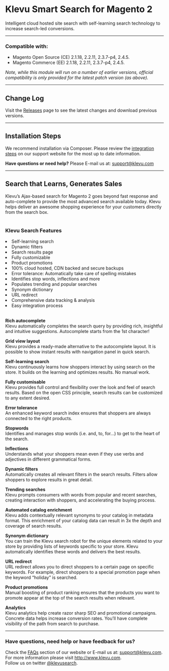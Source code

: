 # Klevu Smart Search for Magento 2

Intelligent cloud hosted site search with self-learning search technology to increase search-led conversions.<br />

<hr />
<h3>Compatible with:</h3>
<ul>
<li>Magento Open Source (CE) 2.1.18, 2.2.11, 2.3.7-p4, 2.4.5.</li>
<li>Magento Commerce (EE) 2.1.18, 2.2.11, 2.3.7-p4, 2.4.5.</li>
</ul>
<em>Note, while this module will run on a number of earlier versions, official compatibility is only provided for the latest patch version (as above).</em>

<hr />
<h2>Change Log</h2>
<p>Visit the <a href="https://github.com/klevu/klevu-smart-search-M2/releases" target="_blank">Releases</a> page to see the latest changes and download previous versions.</p>

<hr />
<h2>Installation Steps</h2> 
<p>We recommend installation via Composer. Please review the <a href="https://help.klevu.com/support/solutions/articles/5000871252-integration-steps-for-magento-2" target="_blank">integration steps</a> 
on our support website for the most up to date information.</p>

<b>Have questions or need help?</b> Please E-mail us at: <a href="mailto:support@klevu.com">support@klevu.com</a><br />
<hr />
<h2>Search that Learns, Generates Sales</h2>
Klevu’s Ajax-based search for Magento 2 goes beyond fast response and auto-complete to provide the most advanced search available today. 
Klevu helps deliver an awesome shopping experience for your customers directly from the search box. <br /><br />
<img src="https://www.klevu.com/img/img-slider/magento/magento-2-search.jpg" alt="" />

<h3>Klevu Search Features</h3>

<li>Self-learning search</li>
<li>Dynamic filters</li>
<li>Search results page</li>
<li>Fully customizable</li>
<li>Product promotions</li>
<li>100% cloud hosted, CDN backed and secure backups</li>
<li>Error tolerance: Automatically take care of spelling mistakes</li>
<li>Identifies stop words, inflections and more</li>
<li>Populates trending and popular searches</li>
<li>Synonym dictionary</li>
<li>URL redirect</li>
<li>Comprehensive data tracking & analysis</li>
<li>Easy integration process</li>

<br />

<b>Rich autocomplete</b><br />
Klevu automatically completes the search query by providing rich, insightful and intuitive suggestions. Autocomplete starts from the 1st character!
<br />

<b>Grid view layout</b><br />
Klevu provides a ready-made alternative to the autocomplete layout. It is possible to show instant results with navigation panel in quick search.
<br />

<b>Self-learning search</b><br />
Klevu continuously learns how shoppers interact by using search on the store. It builds on the learning and optimizes results. No manual work.
<br />

<b>Fully customisable</b><br />
Klevu provides full control and flexibility over the look and feel of search results. Based on the open CSS principle, search results can be customized to any extent desired.
<br />

<b>Error tolerance</b><br />
An enhanced keyword search index ensures that shoppers are always connected to the right products.
<br />

<b>Stopwords</b><br />
Identifies and manages stop words (i.e. and, to, for…) to get to the heart of the search.
<br />

<b>Inflections</b><br />
Understands what your shoppers mean even if they use verbs and adjectives in different grammatical forms.
<br />

<b>Dynamic filters</b><br />
Automatically creates all relevant filters in the search results. Filters allow shoppers to explore results in great detail.
<br />

<b>Trending searches</b><br />
Klevu prompts consumers with words from popular and recent searches, creating interaction with shoppers, and accelerating the buying process.
<br />

<b>Automated catalog enrichment</b><br />
Klevu adds contextually relevant synonyms to your catalog in metadata format. This enrichment of your catalog data can result in 3x the depth and coverage of search results.
<br />

<b>Synonym dictionary</b><br />
You can train the Klevu search robot for the unique elements related to your store by providing lists of keywords specific to your store. Klevu automatically identifies these words and delivers the best results.
<br />

<b>URL redirect</b><br />
URL redirect allows you to direct shoppers to a certain page on specific keywords. For example, direct shoppers to a special promotion page when the keyword “holiday” is searched.
<br />

<b>Product promotions</b><br />
Manual boosting of product ranking ensures that the products you want to promote appear at the top of the search results when relevant.
<br />

<b>Analytics</b><br />
Klevu analytics help create razor sharp SEO and promotional campaigns. Concrete data helps increase conversion rates. You’ll have complete visibility of the path from search to purchase.
<br />

<hr />

<h3>Have questions, need help or have feedback for us?</h3>
Check the <a href="https://help.klevu.com/support/solutions/folders/5000308572">FAQs</a> section of our website or E-mail us at: <a href="mailto:support@klevu.com">support@klevu.com</a>.
<br />For more information please visit <a href="https://www.klevu.com">http://www.klevu.com</a>.
<br />Follow us on twitter <a href="https://twitter.com/klevusearch">@klevusearch</a>.
